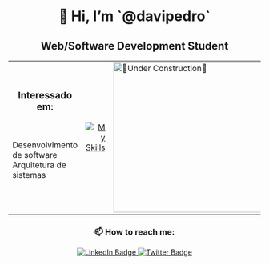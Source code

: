<h1 align="center">👋 Hi, I’m `@davipedro`</h1>

<h2 align="center">Web/Software Development Student</h2>

<table align="center">
  <tr>
    <td>
      <h3 align="center">Interessado em:</h3>
      <br>
      <ul style="list-style-type: none; padding-left: 0;">
        <li>Desenvolvimento de software</li>
        <li>Arquitetura de sistemas</li>
      </ul>
      <br>
    </td>
    <td align="right">
      <a href="https://skillicons.dev">
        <img src="https://skillicons.dev/icons?i=java,spring,maven,idea,js,react,html,css,vscode,mysql,postgres,postman,docker,git,bash,aws&theme=dark&perline=4" alt="My Skills" />
      </a>
    </td>
    <td>
      <a>
        <img src="https://github.com/davipedro/davipedro/assets/131397328/970d9b63-a5fe-47a9-8e79-6360ce3c9348" alt="🚧Under Construction🚧" style="width: 300px;" />
      </a>
    </td>
  </tr>
</table>

<div align="center">
    <h3>📫 How to reach me:</h3>
  <p>
    <a href="https://www.linkedin.com/in/davipedros/"/>
    <img src="https://img.shields.io/badge/LinkedIn-0077B5?style=for-the-badge&logo=linkedin&logoColor=white" alt="LinkedIn Badge" />
    <img src="https://img.shields.io/badge/Twitter/x-14171A?style=for-the-badge&logo=twitter&logoColor=white" alt="Twitter Badge" />
  </p>
</div>

<!---
davipedro/davipedro is a ✨ special ✨ repository because its `README.md` (this file) appears on your GitHub profile.
You can click the Preview link to take a look at your changes.
--->
